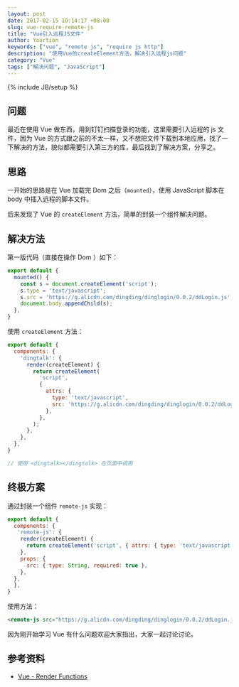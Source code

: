 ```yaml
---
layout: post
date: 2017-02-15 10:14:17 +08:00
slug: vue-require-remote-js
title: "Vue引入远程JS文件"
author: Yourtion
keywords: ["vue", "remote js", "require js http"]
description: "使用Vue的createElement方法，解决引入远程js问题"
category: "Vue"
tags: ["解决问题", "JavaScript"]
---
```

{% include JB/setup %}

## 问题

最近在使用 Vue 做东西，用到钉钉扫描登录的功能，这里需要引入远程的 js 文件，因为 Vue 的方式跟之前的不太一样，又不想把文件下载到本地应用，找了一下解决的方法，貌似都需要引入第三方的库，最后找到了解决方案，分享之。

## 思路

一开始的思路是在 Vue 加载完 Dom 之后（`mounted`），使用 JavaScript 脚本在 body 中插入远程的脚本文件。

后来发现了 Vue 的 `createElement` 方法，简单的封装一个组件解决问题。

## 解决方法

第一版代码（直接在操作 Dom ）如下：

```javascript
export default {
  mounted() {
    const s = document.createElement('script');
    s.type = 'text/javascript';
    s.src = 'https://g.alicdn.com/dingding/dinglogin/0.0.2/ddLogin.js';
    document.body.appendChild(s);
  },
}
```

使用 `createElement` 方法：

```javascript
export default {
  components: {
    'dingtalk': {
      render(createElement) {
        return createElement(
          'script',
          {
            attrs: {
              type: 'text/javascript',
              src: 'https://g.alicdn.com/dingding/dinglogin/0.0.2/ddLogin.js',
            },
          },
        );
      },
    },
  },
}

// 使用 <dingtalk></dingtalk> 在页面中调用
```

## 终极方案

通过封装一个组件 `remote-js` 实现：

```javascript
export default {
  components: {
   'remote-js': {
    render(createElement) {
      return createElement('script', { attrs: { type: 'text/javascript', src: this.src }});
    },
    props: {
      src: { type: String, required: true },
    },
  },
  },
}
```

使用方法： 

```html
<remote-js src="https://g.alicdn.com/dingding/dinglogin/0.0.2/ddLogin.js"></remote-js>
```

因为刚开始学习 Vue 有什么问题欢迎大家指出，大家一起讨论讨论。

## 参考资料

- [Vue - Render Functions](https://vuejs.org/v2/guide/render-function.html)
